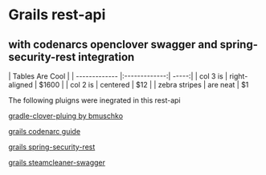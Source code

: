 # Grails rest-api 
## with codenarcs openclover swagger and spring-security-rest integration

| Tables         Are            Cool  |
| ------------- |:-------------:| -----:|
| col 3 is      | right-aligned | $1600 |
| col 2 is      | centered      |   $12 |
| zebra stripes | are neat      |    $1 

The following pluigns were inegrated in this rest-api

[gradle-clover-pluing by bmuschko][1]

[grails codenarc guide][2]

[grails spring-security-rest][3]

[grails steamcleaner-swagger][4]

[1]: https://github.com/bmuschko/gradle-clover-plugin
[2]: https://guides.grails.org/grails-codenarc/guide/index.html
[3]: https://plugins.grails.org/plugin/grails/spring-security-rest
[4]: https://github.com/steamcleaner/swagger-grails
